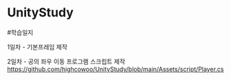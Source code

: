 # UnityStudy


#학습일지

1일차 - 기본프레임 제작 

2일차 - 공의 좌우 이동 프로그램 스크립트 제작
https://github.com/highcowoo/UnityStudy/blob/main/Assets/script/Player.cs

